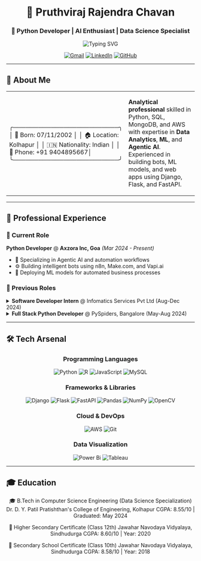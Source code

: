 <div align="center">

# 🚀 Pruthviraj Rajendra Chavan
### 🎯 Python Developer | AI Enthusiast | Data Science Specialist

<img src="https://readme-typing-svg.herokuapp.com?font=Fira+Code&pause=1000&color=00D9FF&center=true&vCenter=true&width=435&lines=Python+Developer;AI+%26+ML+Engineer;Full+Stack+Developer;Data+Science+Specialist;Agentic+AI+Expert" alt="Typing SVG" />

[![Gmail](https://img.shields.io/badge/Gmail-D14836?style=for-the-badge&logo=gmail&logoColor=white)](mailto:pruthvirajchavan2002@gmail.com)
[![LinkedIn](https://img.shields.io/badge/linkedin-%230077B5.svg?style=for-the-badge&logo=linkedin&logoColor=white)](https://linkedin.com/in/pruthviraj-chavan)
[![GitHub](https://img.shields.io/badge/github-%23121011.svg?style=for-the-badge&logo=github&logoColor=white)](https://github.com/pruthviraj-chavan)

</div>

---

## 🌟 About Me

<div align="center">
<table>
<tr>
<td width="50%">

 ╭─────────────────────────╮
 │  🎂 Born: 07/11/2002    │
 │  🏠 Location: Kolhapur  │
 │  🇮🇳 Nationality: Indian │
 │  📱 Phone: +91 9404895667│
 ╰─────────────────────────╯


</td>
<td width="50%">

**Analytical professional** skilled in Python, SQL, MongoDB, and AWS with expertise in **Data Analytics**, **ML**, and **Agentic AI**. Experienced in building bots, ML models, and web apps using Django, Flask, and FastAPI.

</td>
</tr>
</table>
</div>

---

## 💼 Professional Experience

### 🔹 Current Role
**Python Developer** @ **Axzora Inc, Goa** *(Mar 2024 - Present)*
- 🤖 Specializing in Agentic AI and automation workflows
- ⚙️ Building intelligent bots using n8n, Make.com, and Vapi.ai
- 🚀 Deploying ML models for automated business processes

### 🔹 Previous Roles

<details>
<summary><b>Software Developer Intern</b> @ Infomatics Services Pvt Ltd (Aug-Dec 2024)</summary>

- 🐍 Python development with Django framework
- 🗄️ SQL database management and optimization
- 🤖 AI model development and deployment
- ☁️ Scalable solution architecture

</details>

<details>
<summary><b>Full Stack Python Developer</b> @ PySpiders, Bangalore (May-Aug 2024)</summary>

- 🧠 ML model training: Linear Regression, Decision Trees, Random Forests
- 🔬 Deep Learning implementation with TensorFlow
- 📊 Data clustering and analysis algorithms

</details>

---

## 🛠️ Tech Arsenal

<div align="center">

### Programming Languages
![Python](https://img.shields.io/badge/python-3670A0?style=for-the-badge&logo=python&logoColor=ffdd54)
![R](https://img.shields.io/badge/r-%23276DC3.svg?style=for-the-badge&logo=r&logoColor=white)
![JavaScript](https://img.shields.io/badge/javascript-%23323330.svg?style=for-the-badge&logo=javascript&logoColor=%23F7DF1E)
![MySQL](https://img.shields.io/badge/mysql-%2300f.svg?style=for-the-badge&logo=mysql&logoColor=white)

### Frameworks & Libraries
![Django](https://img.shields.io/badge/django-%23092E20.svg?style=for-the-badge&logo=django&logoColor=white)
![Flask](https://img.shields.io/badge/flask-%23000.svg?style=for-the-badge&logo=flask&logoColor=white)
![FastAPI](https://img.shields.io/badge/FastAPI-005571?style=for-the-badge&logo=fastapi)
![Pandas](https://img.shields.io/badge/pandas-%23150458.svg?style=for-the-badge&logo=pandas&logoColor=white)
![NumPy](https://img.shields.io/badge/numpy-%23013243.svg?style=for-the-badge&logo=numpy&logoColor=white)
![OpenCV](https://img.shields.io/badge/opencv-%23white.svg?style=for-the-badge&logo=opencv&logoColor=white)

### Cloud & DevOps
![AWS](https://img.shields.io/badge/AWS-%23FF9900.svg?style=for-the-badge&logo=amazon-aws&logoColor=white)
![Git](https://img.shields.io/badge/git-%23F05033.svg?style=for-the-badge&logo=git&logoColor=white)

### Data Visualization
![Power Bi](https://img.shields.io/badge/power_bi-F2C811?style=for-the-badge&logo=powerbi&logoColor=black)
![Tableau](https://img.shields.io/badge/Tableau-E97627?style=for-the-badge&logo=Tableau&logoColor=white)

</div>

---

## 🎓 Education

<div align="center">


🎓 B.Tech in Computer Science Engineering (Data Science Specialization)
Dr. D. Y. Patil Pratishthan's College of Engineering, Kolhapur
CGPA: 8.55/10 | Graduated: May 2024

🏫 Higher Secondary Certificate (Class 12th)
Jawahar Navodaya Vidyalaya, Sindhudurga
CGPA: 8.60/10 | Year: 2020

🏫 Secondary School Certificate (Class 10th)
Jawahar Navodaya Vidyalaya, Sindhudurga
CGPA: 8.58/10 | Year: 2018


